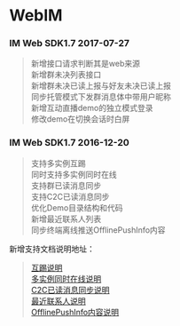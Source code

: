 # WebIM

### IM Web SDK1.7 2017-07-27
>新增接口请求判断其是web来源<br/>
>新增群未决列表接口<br/>
>新增群未决已读上报与好友未决已读上报<br/>
>同步托管模式下发群消息体中带用户昵称<br/>
>新增互动直播demo的独立模式登录<br/>
>修改demo在切换会话时白屏<br/>

### IM Web SDK1.7 2016-12-20
>支持多实例互踢<br/>
>同时支持多实例同时在线<br/>
>支持群已读消息同步<br/>
>支持C2C已读消息同步<br/>
>优化Demo目录结构和代码<br/>
>新增最近联系人列表<br/>
>同步终端离线推送OfflinePushInfo内容<br/>

新增支持文档说明地址：<br/>

>[互踢说明](https://www.qcloud.com/document/product/269/2708#.E4.BA.92.E8.B8.A2)<br/>
>[多实例同时在线说明](https://www.qcloud.com/document/product/269/1595#2.1-.E7.94.A8.E6.88.B7.E4.BF.A1.E6.81.AF.E5.AF.B9.E8.B1.A1logininfo)</br>
>[C2C已读消息同步说明](https://www.qcloud.com/document/product/269/1595#2.9-.E4.BA.8B.E4.BB.B6.E5.9B.9E.E8.B0.83.E5.AF.B9.E8.B1.A1listeners.onc2ceventnotifys)<br/>
>[最近联系人说明](https://www.qcloud.com/document/product/269/1597#.E8.8E.B7.E5.8F.96.E6.9C.80.E8.BF.91.E8.81.94.E7.B3.BB.E4.BA.BA)<br/>
>[OfflinePushInfo内容说明]()<br/>


